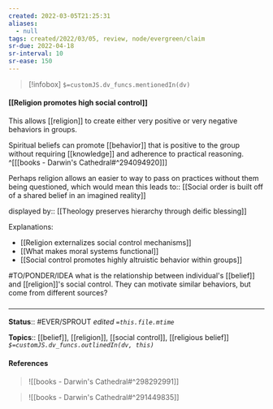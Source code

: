 ```yaml
---
created: 2022-03-05T21:25:31 
aliases:
  - null
tags: created/2022/03/05, review, node/evergreen/claim
sr-due: 2022-04-18
sr-interval: 10
sr-ease: 150
---
```

> [!infobox]
`$=customJS.dv_funcs.mentionedIn(dv)`

#### [[Religion promotes high social control]] 

This allows [[religion]] to create either very positive or very negative behaviors in groups.

Spiritual beliefs can promote [[behavior]] that is positive to the group without requiring [[knowledge]] and adherence to practical reasoning. 
^[[[books - Darwin's Cathedral#^294094920]]]


Perhaps religion allows an easier to way to pass on practices without them being questioned, which would mean this
leads to:: [[Social order is built off of a shared belief in an imagined reality]]

displayed by:: [[Theology preserves hierarchy through deific blessing]] 

Explanations:
 - [[Religion externalizes social control mechanisms]] 
 - [[What makes moral systems functional]]
 - [[Social control promotes highly altruistic behavior within groups]]

#TO/PONDER/IDEA what is the relationship between individual's [[belief]] and [[religion]]'s social control. They can motivate similar behaviors, but come from different sources?

### <hr class="footnote"/>

**Status**:: #EVER/SPROUT
*edited `=this.file.mtime`*

**Topics**:: [[belief]], [[religion]], [[social control]], [[religious belief]]
*`$=customJS.dv_funcs.outlinedIn(dv, this)`*

#### References

> ![[books - Darwin's Cathedral#^298292991]]

> ![[books - Darwin's Cathedral#^291449835]]